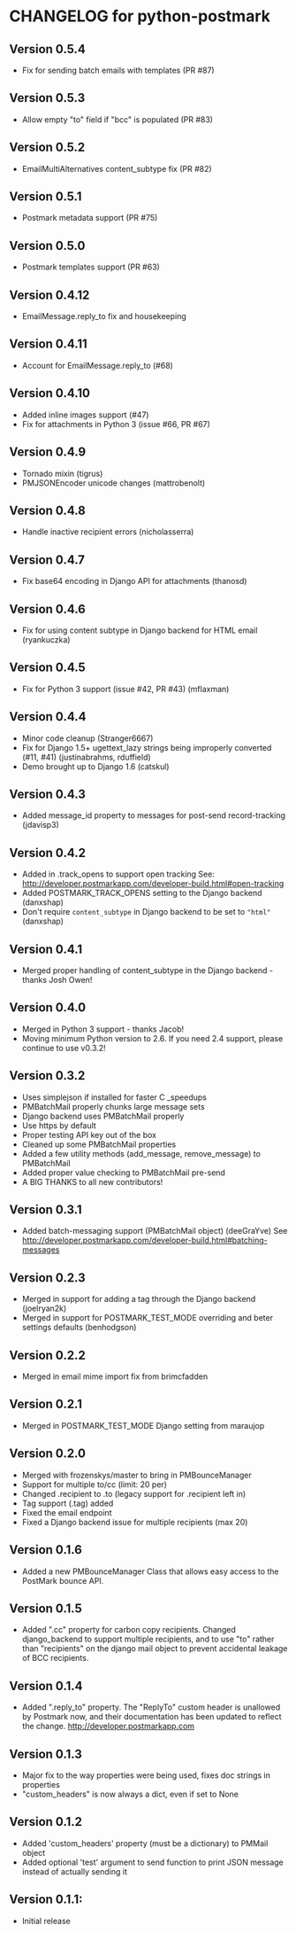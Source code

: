 CHANGELOG for python-postmark
===============================

Version 0.5.4
--------------
- Fix for sending batch emails with templates (PR #87)

Version 0.5.3
--------------
- Allow empty "to" field if "bcc" is populated (PR #83)

Version 0.5.2
--------------
- EmailMultiAlternatives content_subtype fix (PR #82)

Version 0.5.1
--------------
- Postmark metadata support (PR #75)

Version 0.5.0
--------------
- Postmark templates support (PR #63)

Version 0.4.12
--------------
- EmailMessage.reply_to fix and housekeeping

Version 0.4.11
--------------
- Account for EmailMessage.reply_to (#68)

Version 0.4.10
--------------
- Added inline images support (#47)
- Fix for attachments in Python 3 (issue #66, PR #67)

Version 0.4.9
-------------
- Tornado mixin (tigrus)
- PMJSONEncoder unicode changes (mattrobenolt)

Version 0.4.8
-------------
- Handle inactive recipient errors (nicholasserra)

Version 0.4.7
-------------
- Fix base64 encoding in Django API for attachments (thanosd)

Version 0.4.6
-------------
- Fix for using content subtype in Django backend for HTML email (ryankuczka)

Version 0.4.5
-------------
- Fix for Python 3 support (issue #42, PR #43) (mflaxman)

Version 0.4.4
-------------
- Minor code cleanup (Stranger6667)
- Fix for Django 1.5+ ugettext_lazy strings being improperly converted (#11, #41) (justinabrahms, rduffield)
- Demo brought up to Django 1.6 (catskul)

Version 0.4.3
-------------
- Added message_id property to messages for post-send record-tracking (jdavisp3)

Version 0.4.2
-------------
- Added in .track_opens to support open tracking
  See: http://developer.postmarkapp.com/developer-build.html#open-tracking
- Added POSTMARK_TRACK_OPENS setting to the Django backend (danxshap)
- Don't require `content_subtype` in Django backend to be set to `"html"` (danxshap)

Version 0.4.1
--------------
- Merged proper handling of content_subtype in the Django backend - thanks Josh Owen!

Version 0.4.0
--------------
- Merged in Python 3 support - thanks Jacob!
- Moving minimum Python version to 2.6. If you need 2.4 support, please continue to use v0.3.2!

Version 0.3.2
--------------
- Uses simplejson if installed for faster C _speedups
- PMBatchMail properly chunks large message sets
- Django backend uses PMBatchMail properly
- Use https by default
- Proper testing API key out of the box
- Cleaned up some PMBatchMail properties
- Added a few utility methods (add_message, remove_message) to PMBatchMail
- Added proper value checking to PMBatchMail pre-send
- A BIG THANKS to all new contributors!

Version 0.3.1
--------------
- Added batch-messaging support (PMBatchMail object) (deeGraYve)
  See http://developer.postmarkapp.com/developer-build.html#batching-messages

Version 0.2.3
--------------
- Merged in support for adding a tag through the Django backend (joelryan2k)
- Merged in support for POSTMARK_TEST_MODE overriding and beter settings defaults (benhodgson)

Version 0.2.2
--------------
- Merged in email mime import fix from brimcfadden

Version 0.2.1
--------------
- Merged in POSTMARK_TEST_MODE Django setting from maraujop

Version 0.2.0
--------------
- Merged with frozenskys/master to bring in PMBounceManager
- Support for multiple to/cc (limit: 20 per)
- Changed .recipient to .to (legacy support for .recipient left in)
- Tag support (.tag) added
- Fixed the email endpoint
- Fixed a Django backend issue for multiple recipients (max 20)

Version 0.1.6
--------------
- Added a new PMBounceManager Class that allows easy access to the PostMark
  bounce API.

Version 0.1.5
--------------
- Added ".cc" property for carbon copy recipients. Changed django_backend to 
  support multiple recipients, and to use "to" rather than "recipients" on the django
  mail object to prevent accidental leakage of BCC recipients.
  
Version 0.1.4
--------------
- Added ".reply_to" property.  The "ReplyTo" custom header is unallowed by Postmark 
  now, and their documentation has been updated to reflect the change.
  http://developer.postmarkapp.com

Version 0.1.3
--------------
- Major fix to the way properties were being used, fixes doc strings in properties
- "custom_headers" is now always a dict, even if set to None

Version 0.1.2
--------------
- Added 'custom_headers' property (must be a dictionary) to PMMail object
- Added optional 'test' argument to send function to print JSON message instead of actually sending it

Version 0.1.1:
--------------
- Initial release 
